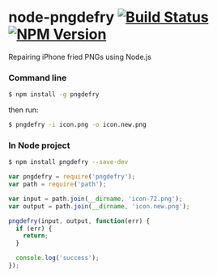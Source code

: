 # node-pngdefry [![Build Status](https://travis-ci.org/forsigner/node-pngdefry.svg?branch=master)](https://travis-ci.org/forsigner/node-pngdefry) [![NPM Version](http://img.shields.io/npm/v/node-pngdefry.svg?style=flat)](https://www.npmjs.org/package/node-pngdefry)

Repairing iPhone fried PNGs using Node.js

### Command line

``` bash
$ npm install -g pngdefry
```
then run:

``` bash
$ pngdefry -i icon.png -o icon.new.png
```

### In Node project


``` bash
$ npm install pngdefry --save-dev
```

``` js
var pngdefry = require('pngdefry');
var path = require('path');

var input = path.join(__dirname, 'icon-72.png');
var output = path.join(__dirname, 'icon.new.png');

pngdefry(input, output, function(err) {
  if (err) {
    return;
  }

  console.log('success');
});

```
